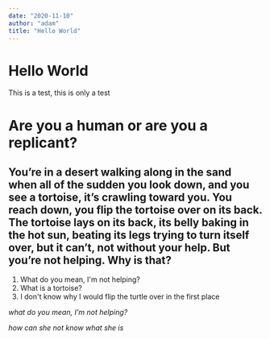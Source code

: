 ```yaml
---
date: "2020-11-10"
author: "adam"
title: "Hello World"
---
```


# Hello World

This is a test, this is only a test

# Are you a human or are you a replicant?
## You’re in a desert walking along in the sand when all of the sudden you look down, and you see a tortoise, it’s crawling toward you. You reach down, you flip the tortoise over on its back. The tortoise lays on its back, its belly baking in the hot sun, beating its legs trying to turn itself over, but it can’t, not without your help. But you’re not helping. Why is that?
1. What do you mean, I'm not helping?
1. What is a tortoise?
1. I don't know why I would flip the turtle over in the first place

*what do you mean, I'm not helping?*

*how can she not know what she is*
